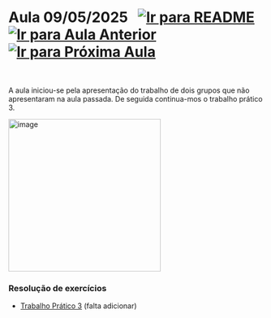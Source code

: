 # Aula 09/05/2025 &nbsp; [![Ir para README](https://img.shields.io/badge/Indice-Verde?style=for-the-badge)](../README.md#indice) &nbsp; [![Ir para Aula Anterior](https://img.shields.io/badge/Anterior-Aula%208-007ACC?style=for-the-badge)](../aulas/02-05-2025.md) [![Ir para Próxima Aula](https://img.shields.io/badge/Próxima-Aula%2010-007ACC?style=for-the-badge)](../aulas/16-05-2025.md)

<br>

<p>  

A aula iniciou-se pela apresentação do trabalho de dois grupos que não apresentaram na aula passada. De seguida continua-mos o trabalho prático 3.

</p>

<p>  

</p>



<img src="https://github.com/user-attachments/assets/848000d7-ec80-464c-b878-b183ef6a6f71" alt="image" width="300"/>

### Resolução de exercícios

- [Trabalho Prático 3](../fichas/trabalho_pratico_3.pdf) (falta adicionar)
